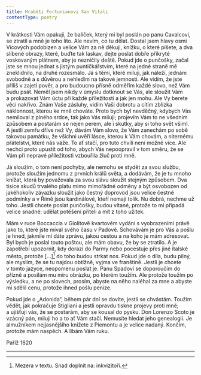 ```yaml
---
title: Hraběti Fortunianovi San Vitali
contentType: poetry
---
```


<section>

V krátkosti Vám opakuji, že balíček, který mi byl poslán po panu Cavalcovi, se ztratil a mně je toho líto. Ale nevím, co tu dělat. Dostal jsem hlavy osmi Vicových podobizen a velice Vám za ně děkuji, knížku, o které píšete, a dva slíbené obrazy, které, buďte tak laskav, dejte poslat dobře přikryté voskovaným plátnem, aby je nezničily deště. Pokud jde o punčošky, začal jste se mnou jednat s jistým puntičkářstvím, které na jedné straně mě zneklidnilo, na druhé rozesmálo. Já s těmi, které miluji, jak náleží, jednám svobodně a s důvěrou a nehledím na takové jemnosti. Ale vidím, že jste příliš v zajetí pověr, a pro budoucno přísně odměřím každé slovo, než Vám budu psát. Neměl jsem nikdy v úmyslu dotknout se Vás, ale sloužit Vám a prokazovat Vám úctu při každé příležitosti a jak jen mohu. Ale Vy berete věci nakřivo. Znám Vaše zásluhy, vidím Vaši dobrotu a cítím zblízka náklonnost, kterou ke mně chováte. Proto bych byl nevděčný, kdybych Vás nemiloval z plného srdce, tak jako Vás miluji; projevím Vám to ne všedním způsobem a postarám se nejen perem, ale i skutky, aby si toho svět všiml. A jestli zemřu dříve než Vy, dávám Vám slovo, že Vám zanechám po sobě takovou památku, že všichni uvěří lásce, kterou k Vám chovám, a niternému přátelství, které nás váže. To ať stačí, pro tuto chvíli není možné více. Ale nechci proto upustit od toho, abych Vás nepoopravil v tom směru, že se Vám při nepravé příležitosti vzbouřila žluč proti mně.

Já sloužím, o tom není pochyby, ale nemohu se stydět za svou službu, protože sloužím jednomu z prvních králů světa, a dodávám, že je tu mnoho knížat, která by považovala za svou slávu sloužit stejným způsobem. Dva tisíce skudů trvalého platu mimo mimořádné odměny a být osvobozen od jakéhokoliv závazku sloužit jako čestný doprovod jsou velice čestné podmínky a v Římě jsou kardinálové, kteří nemají tolik. Nu dobrá, nechme už toho. Jestli chcete poslat punčošky, budou vítané, protože to mi připadá velice snadné: udělat potěšení příteli a mít z toho užitek.

Mám v ruce Boccaccia v Giolitově kvartovém vydání s vyobrazeními právě jako to, které jste míval svého času v Padově. Schovávám je pro Vás a pošlu je hned, jakmile mi dáte zprávu, jakou cestou a na koho je mám adresovat. Byl bych je poslal touto poštou, ale mám obavu, že by se ztratilo. A je zapotřebí upozornit, kdy dorazí do Parmy nebo pocestuje přes jiné italské město, protože \[…\][^1] do toho budou strkat nos. Pokud jde o díla, budu pilný, ale myslím, že se tu najdou obtížně, vyjma ve franštině. Jestli je chcete v tomto jazyce, neopomenu poslat je. Panu Spadovi se doporoučím do přízně a posílám mu míru obrázku, po kterém toužím. Ale protože toužím po výsledku, a ne po slovech, prosím, abyste na něho naléhal za mne a abyste mi sdělil cenu, protože ihned pošlu peníze.

Pokud jde o „Adonida“, během pár dní se dovíte, jestli se chvástám. Toužím vědět, jak pokračuje Stigliani a jestli opravdu tiskne projevy proti mně; a ujišťuji vás, že se postarám, aby se kousal do pysku. Don Lorenzo Scoto je vzácný pán, miluji ho a to ať Vám stačí. Nemusíte hledat jeho genealogii. Je almužníkem nejjasnějšího knížete z Piemontu a je velice nadaný. Končím, protože mám naspěch. A líbám Vám ruku.

</section>

<section>

Paříž 1620

* * *
[^1]: Mezera v textu. Snad doplnit na: inkvizitoři.
</section>
